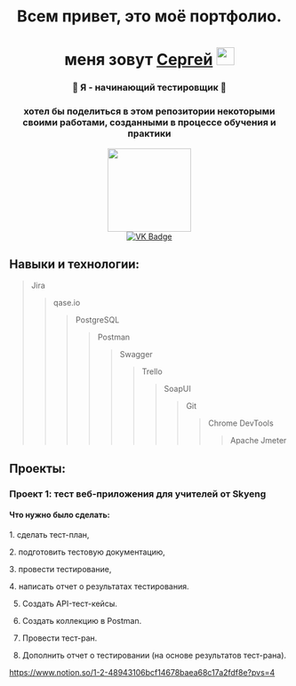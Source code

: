 <h1 align="center">Всем привет, это моё портфолио. </h1>
<h1 align="center"> меня зовут <a href="https://vk.com/stsareg" target="_blank">Сергей</a> 
<img src="https://github.com/blackcater/blackcater/raw/main/images/Hi.gif" height="32"/> </h1>

<h3 align="center"> 🌱 Я - начинающий тестировщик 🌱 </h3>
<h3 align="center"> хотел бы поделиться в этом репозитории некоторыми своими работами, созданными в процессе обучения и практики</h3>

<div id="header" align="center">
  <img src="https://media.giphy.com/media/YRzQnWzbn4WIxd3ZYx/giphy.gif" width="150"/>
</div>

<div id="badges" align="center">
  <a href="https://vk.com/stsareg">
    <img src="https://img.shields.io/badge/VK-blue?style=for-the-badge&logo=VK&logoColor=white" alt="VK Badge"/>
  </a>
  </div>
<div align="center">
  <a>
  <img src="https://komarev.com/ghpvc/?username=Digital-Machinist&style=flat-square&color=blue" alt=""/>
  </a>
</div>

## Навыки и технологии: 
> Jira
> > qase.io
> > > PostgreSQL
> > > > Postman
> > > > > Swagger
> > > > > > Trello
> > > > > > > SoapUI
> > > > > > > > Git
> > > > > > > > > Chrome DevTools
> > > > > > > > > > Apache Jmeter

## Проекты:
### Проект 1: тест веб-приложения для учителей от Skyeng
#### Что нужно было сделать:

1️. сделать тест-план,

2️. подготовить тестовую документацию,

3️. провести тестирование,

4️. написать отчет о результатах тестирования.

5. Создать API-тест-кейсы.

6. Создать коллекцию в Postman.

7. Провести тест-ран.

8. Дополнить отчет о тестировании (на основе результатов тест-рана).

https://www.notion.so/1-2-48943106bcf14678baea68c17a2fdf8e?pvs=4

<!--
**Digital-Machinist/Digital-Machinist** is a ✨ _special_ ✨ repository because its `README.md` (this file) appears on your GitHub profile.

Here are some ideas to get you started:

- 🔭 I’m currently working on ...
- 🌱 I’m currently learning ...
- 👯 I’m looking to collaborate on ...
- 🤔 I’m looking for help with ...
- 💬 Ask me about ...
- 📫 How to reach me: ...
- 😄 Pronouns: ...
- ⚡ Fun fact: ...
-->
